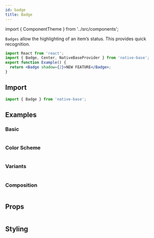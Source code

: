 ```yaml
---
id: badge
title: Badge
---
```


import { ComponentTheme } from '../src/components';

`Badges` allow the highlighting of an item’s status. This provides quick recognition.

```jsx isShowcase
import React from 'react';
import { Badge, Center, NativeBaseProvider } from 'native-base';
export function Example() {
  return <Badge shadow={2}>NEW FEATURE</Badge>;
}
```

## Import

```jsx
import { Badge } from 'native-base';
```

## Examples

### Basic

```ComponentSnackPlayer path=components,composites,Badge,usage.tsx

```

### Color Scheme

```ComponentSnackPlayer path=components,composites,Badge,color.tsx

```

### Variants

```ComponentSnackPlayer path=components,composites,Badge,variants.tsx

```

### Composition

```ComponentSnackPlayer path=components,composites,Badge,composition.tsx

```

## Props

```ComponentPropTable path=composites,Badge,index.tsx

```

## Styling

<ComponentTheme name="badge" />
